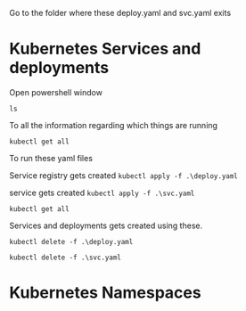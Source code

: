 Go to the folder where these deploy.yaml and svc.yaml exits
# Kubernetes Services and deployments 
Open powershell window

`ls`

To all the information regarding which things are running

`kubectl get all`

To run these yaml files

Service registry gets created
`kubectl apply -f .\deploy.yaml`

service gets created
`kubectl apply -f .\svc.yaml`

`kubectl get all`

Services and deployments gets created using these.

`kubectl delete -f .\deploy.yaml`

`kubectl delete -f .\svc.yaml`  

# Kubernetes Namespaces